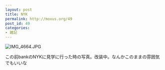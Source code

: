 ```yaml
---
layout: post
title: NYK
permalink: http://moxus.org/49
post_id: 49
categories: 
- 雑記
---
```


![IMG_4664.JPG](/images/20080621-IMG_4664.jpg)

この前bankのNYKに見学に行った時の写真。改装中。なんかこのままの雰囲気でもいいな